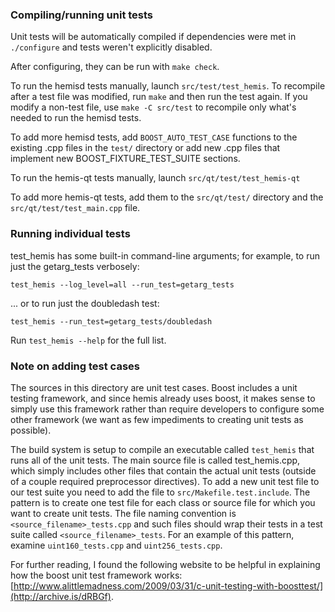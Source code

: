 ### Compiling/running unit tests

Unit tests will be automatically compiled if dependencies were met in `./configure`
and tests weren't explicitly disabled.

After configuring, they can be run with `make check`.

To run the hemisd tests manually, launch `src/test/test_hemis`. To recompile
after a test file was modified, run `make` and then run the test again. If you
modify a non-test file, use `make -C src/test` to recompile only what's needed
to run the hemisd tests.

To add more hemisd tests, add `BOOST_AUTO_TEST_CASE` functions to the existing
.cpp files in the `test/` directory or add new .cpp files that
implement new BOOST_FIXTURE_TEST_SUITE sections.

To run the hemis-qt tests manually, launch `src/qt/test/test_hemis-qt`

To add more hemis-qt tests, add them to the `src/qt/test/` directory and
the `src/qt/test/test_main.cpp` file.

### Running individual tests

test_hemis has some built-in command-line arguments; for
example, to run just the getarg_tests verbosely:

    test_hemis --log_level=all --run_test=getarg_tests

... or to run just the doubledash test:

    test_hemis --run_test=getarg_tests/doubledash

Run `test_hemis --help` for the full list.

### Note on adding test cases

The sources in this directory are unit test cases.  Boost includes a
unit testing framework, and since hemis already uses boost, it makes
sense to simply use this framework rather than require developers to
configure some other framework (we want as few impediments to creating
unit tests as possible).

The build system is setup to compile an executable called `test_hemis`
that runs all of the unit tests.  The main source file is called
test_hemis.cpp, which simply includes other files that contain the
actual unit tests (outside of a couple required preprocessor
directives). To add a new unit test file to our test suite you need
to add the file to `src/Makefile.test.include`. The pattern is to
create one test file for each class or source file for which you want
to create unit tests.  The file naming convention is
`<source_filename>_tests.cpp` and such files should wrap their tests
in a test suite called `<source_filename>_tests`.  For an example of
this pattern, examine `uint160_tests.cpp` and `uint256_tests.cpp`.

For further reading, I found the following website to be helpful in
explaining how the boost unit test framework works:
[http://www.alittlemadness.com/2009/03/31/c-unit-testing-with-boosttest/](http://archive.is/dRBGf).
